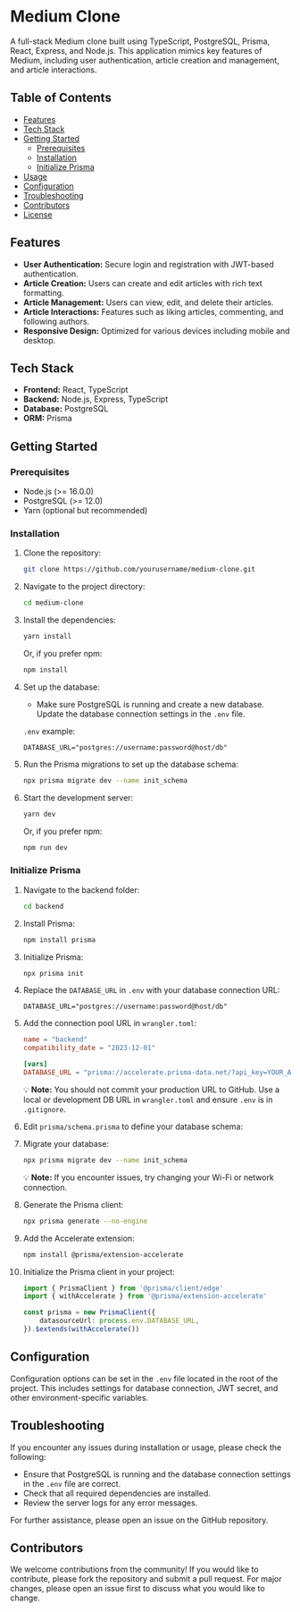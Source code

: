 # Medium Clone

A full-stack Medium clone built using TypeScript, PostgreSQL, Prisma, React, Express, and Node.js. This application mimics key features of Medium, including user authentication, article creation and management, and article interactions.

## Table of Contents

- [Features](#features)
- [Tech Stack](#tech-stack)
- [Getting Started](#getting-started)
  - [Prerequisites](#prerequisites)
  - [Installation](#installation)
  - [Initialize Prisma](#initialize-prisma)
- [Usage](#usage)
- [Configuration](#configuration)
- [Troubleshooting](#troubleshooting)
- [Contributors](#contributors)
- [License](#license)

## Features

- **User Authentication:** Secure login and registration with JWT-based authentication.
- **Article Creation:** Users can create and edit articles with rich text formatting.
- **Article Management:** Users can view, edit, and delete their articles.
- **Article Interactions:** Features such as liking articles, commenting, and following authors.
- **Responsive Design:** Optimized for various devices including mobile and desktop.

## Tech Stack

- **Frontend:** React, TypeScript
- **Backend:** Node.js, Express, TypeScript
- **Database:** PostgreSQL
- **ORM:** Prisma

## Getting Started

### Prerequisites

- Node.js (>= 16.0.0)
- PostgreSQL (>= 12.0)
- Yarn (optional but recommended)

### Installation

1. Clone the repository:

    ```bash
    git clone https://github.com/yourusername/medium-clone.git
    ```

2. Navigate to the project directory:

    ```bash
    cd medium-clone
    ```

3. Install the dependencies:

    ```bash
    yarn install
    ```

    Or, if you prefer npm:

    ```bash
    npm install
    ```

4. Set up the database:

    - Make sure PostgreSQL is running and create a new database. Update the database connection settings in the `.env` file.

    `.env` example:

    ```env
    DATABASE_URL="postgres://username:password@host/db"
    ```

5. Run the Prisma migrations to set up the database schema:

    ```bash
    npx prisma migrate dev --name init_schema
    ```

6. Start the development server:

    ```bash
    yarn dev
    ```

    Or, if you prefer npm:

    ```bash
    npm run dev
    ```

### Initialize Prisma

1. Navigate to the backend folder:

    ```bash
    cd backend
    ```

2. Install Prisma:

    ```bash
    npm install prisma
    ```

3. Initialize Prisma:

    ```bash
    npx prisma init
    ```

4. Replace the `DATABASE_URL` in `.env` with your database connection URL:

    ```env
    DATABASE_URL="postgres://username:password@host/db"
    ```

5. Add the connection pool URL in `wrangler.toml`:

    ```toml
    name = "backend"
    compatibility_date = "2023-12-01"

    [vars]
    DATABASE_URL = "prisma://accelerate.prisma-data.net/?api_key=YOUR_API_KEY"
    ```

   💡 **Note:** You should not commit your production URL to GitHub. Use a local or development DB URL in `wrangler.toml` and ensure `.env` is in `.gitignore`.

6. Edit `prisma/schema.prisma` to define your database schema:



7. Migrate your database:

    ```bash
    npx prisma migrate dev --name init_schema
    ```

    💡 **Note:** If you encounter issues, try changing your Wi-Fi or network connection.

8. Generate the Prisma client:

    ```bash
    npx prisma generate --no-engine
    ```

9. Add the Accelerate extension:

    ```bash
    npm install @prisma/extension-accelerate
    ```

10. Initialize the Prisma client in your project:

    ```typescript
    import { PrismaClient } from '@prisma/client/edge'
    import { withAccelerate } from '@prisma/extension-accelerate'

    const prisma = new PrismaClient({
        datasourceUrl: process.env.DATABASE_URL,
    }).$extends(withAccelerate())
    ```



## Configuration

Configuration options can be set in the `.env` file located in the root of the project. This includes settings for database connection, JWT secret, and other environment-specific variables.

## Troubleshooting

If you encounter any issues during installation or usage, please check the following:

- Ensure that PostgreSQL is running and the database connection settings in the `.env` file are correct.
- Check that all required dependencies are installed.
- Review the server logs for any error messages.

For further assistance, please open an issue on the GitHub repository.

## Contributors

We welcome contributions from the community! If you would like to contribute, please fork the repository and submit a pull request. For major changes, please open an issue first to discuss what you would like to change.
